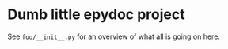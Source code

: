 Dumb little epydoc project
====

See `foo/__init__.py` for an overview of what all is going on here.
